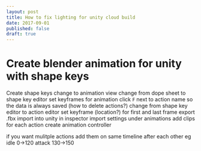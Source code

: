 ```yaml
---
layout: post
title: How to fix lighting for unity cloud build
date: 2017-09-01
published: false
draft: true
---
```


# Create blender animation for unity with shape keys

Create shape keys
change to animation view
change from dope sheet to shape key editor
set keyframes for animation
click `F` next to action name so the data is always saved 
(how to delete actions?)
change from shape key editor to action editor
set keyframe (location?) for first and last frame
export .fbx
import into unity
in inspector import settings under animations
add clips for each action
create animation controller




if you want mulitple actions add them on same timeline after each other
eg
idle 0->120
attack 130->150

